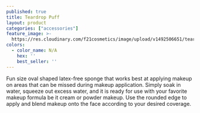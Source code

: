 ```yaml
---
published: true
title: Teardrop Puff
layout: product
categories: ["accessories"]
feature_image: >-
  https://res.cloudinary.com/f21cosmetics/image/upload/v1492506651/teardrop_puff.jpg
colors:
  - color_name: N/A
    hex: ''
    best_seller: ''
---
```

Fun size oval shaped latex-free sponge that works best at applying makeup on areas that can be missed during makeup application. Simply soak in water, squeeze out excess water, and it is ready for use with your favorite makeup formula be it cream or powder makeup. Use the rounded edge to apply and blend makeup onto the face according to your desired coverage.
